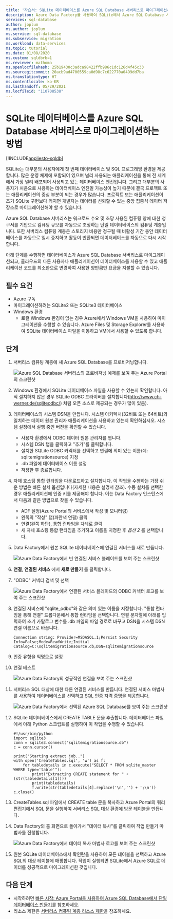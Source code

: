 ```yaml
---
title: '자습서: SQLite 데이터베이스를 Azure SQL Database 서버리스로 마이그레이션하는 방법'
description: Azure Data Factory를 사용하여 SQLite에서 Azure SQL Database 서버리스로 오프라인 마이그레이션을 수행하는 방법을 알아봅니다.
services: sql-database
author: joplum
ms.author: joplum
ms.service: sql-database
ms.subservice: migration
ms.workload: data-services
ms.topic: tutorial
ms.date: 01/08/2020
ms.custom: sqldbrb=1
ms.reviewer: mathoma
ms.openlocfilehash: 25b19430c3adca98422ffb986c1dc126d4f45c33
ms.sourcegitcommit: 20acb9ad4700559ca0d98c7c622770a0499dd7ba
ms.translationtype: HT
ms.contentlocale: ko-KR
ms.lasthandoff: 05/29/2021
ms.locfileid: "110708538"
---
```

# <a name="how-to-migrate-your-sqlite-database-to-azure-sql-database-serverless"></a>SQLite 데이터베이스를 Azure SQL Database 서버리스로 마이그레이션하는 방법
[!INCLUDE[appliesto-sqldb](../includes/appliesto-sqldb.md)]

SQLite는 대부분의 사용자에게 첫 번째 데이터베이스 및 SQL 프로그래밍 환경을 제공합니다. 많은 운영 체제에 포함되어 있으며 널리 사용되는 애플리케이션을 통해 전 세계에서 가장 널리 배포되어 사용되고 있는 데이터베이스 엔진입니다. 그리고 대부분의 사용자가 처음으로 사용하는 데이터베이스 엔진일 가능성이 높기 때문에 결국 프로젝트 또는 애플리케이션의 중심 부분이 되는 경우가 많습니다. 프로젝트 또는 애플리케이션이 초기 SQLite 구현보다 커지면 개발자는 데이터를 신뢰할 수 있는 중앙 집중식 데이터 저장소로 마이그레이션해야 할 수 있습니다.

Azure SQL Database 서버리스는 워크로드 수요 및 초당 사용된 컴퓨팅 양에 대한 청구서를 기반으로 컴퓨팅 규모를 자동으로 조정하는 단일 데이터베이스의 컴퓨팅 계층입니다. 또한 서버리스 컴퓨팅 계층은 스토리지 비용만 청구될 때 비활성 기간 동안 데이터베이스를 자동으로 일시 중지하고 활동이 반환되면 데이터베이스를 자동으로 다시 시작합니다.

아래 단계를 수행하면 데이터베이스가 Azure SQL Database 서버리스로 마이그레이션되고, 클라우드의 다른 사용자나 애플리케이션이 데이터베이스를 사용할 수 있고 애플리케이션 코드를 최소한으로 변경하여 사용한 양만큼만 요금을 지불할 수 있습니다.

## <a name="prerequisites"></a>필수 요건

- Azure 구독
- 마이그레이션하려는 SQLite2 또는 SQLite3 데이터베이스
- Windows 환경
  - 로컬 Windows 환경이 없는 경우 Azure에서 Windows VM을 사용하여 마이그레이션을 수행할 수 있습니다. Azure Files 및 Storage Explorer를 사용하여 SQLite 데이터베이스 파일을 이동하고 VM에서 사용할 수 있도록 합니다.

## <a name="steps"></a>단계

1. 서버리스 컴퓨팅 계층에 새 Azure SQL Database를 프로비저닝합니다.

    ![Azure SQL Database 서버리스의 프로비저닝 예제를 보여 주는 Azure Portal의 스크린샷](./media/migrate-sqlite-db-to-azure-sql-serverless-offline-tutorial/provision-serverless.png)

2. Windows 환경에서 SQLite 데이터베이스 파일을 사용할 수 있는지 확인합니다. 아직 설치하지 않은 경우 SQLite ODBC 드라이버를 설치합니다(http://www.ch-werner.de/sqliteodbc/) 처럼 오픈 소스로 제공되는 경우가 많이 있음).

3. 데이터베이스의 시스템 DSN을 만듭니다. 시스템 아키텍처(32비트 또는 64비트)와 일치하는 데이터 원본 관리자 애플리케이션을 사용하고 있는지 확인하십시오. 시스템 설정에서 실행 중인 버전을 확인할 수 있습니다.

    - 사용자 환경에서 ODBC 데이터 원본 관리자를 엽니다.
    - 시스템 DSN 탭을 클릭하고 "추가"를 클릭합니다.
    - 설치한 SQLite ODBC 커넥터를 선택하고 연결에 의미 있는 이름(예: sqlitemigrationsource) 지정
    - .db 파일에 데이터베이스 이름 설정
    - 저장한 후 종료합니다.

4. 자체 호스팅 통합 런타임을 다운로드하고 설치합니다. 이 작업을 수행하는 가장 쉬운 방법은 빠른 설치 옵션입니다(자세한 내용은 설명서 참조). 수동 설치를 선택한 경우 애플리케이션에 인증 키를 제공해야 합니다. 이는 Data Factory 인스턴스에서 다음과 같은 방법으로 찾을 수 있습니다.

    - ADF 설정(Azure Portal의 서비스에서 작성 및 모니터링)
    - 왼쪽의 "작성" 탭(파란색 연필) 클릭
    - 연결(왼쪽 하단), 통합 런타임을 차례로 클릭
    - 새 자체 호스팅 통합 런타임을 추가하고 이름을 지정한 후 *옵션 2* 를 선택합니다.

5. Data Factory에서 원본 SQLite 데이터베이스에 연결된 서비스를 새로 만듭니다.

    ![Azure Data Factory에서 빈 연결된 서비스 블레이드를 보여 주는 스크린샷](./media/migrate-sqlite-db-to-azure-sql-serverless-offline-tutorial/linked-services-create.png)

6. **연결**, **연결된 서비스** 에서 **새로 만들기** 를 클릭합니다.

7. "ODBC" 커넥터 검색 및 선택

   ![Azure Data Factory에서 연결된 서비스 블레이드의 ODBC 커넥터 로고를 보여 주는 스크린샷](./media/migrate-sqlite-db-to-azure-sql-serverless-offline-tutorial/linked-services-odbc.png)

8. 연결된 서비스에 "sqlite_odbc"와 같은 의미 있는 이름을 지정합니다. "통합 런타임을 통해 연결" 드롭다운에서 통합 런타임을 선택합니다. 연결 문자열에 아래를 입력하여 초기 카탈로그 변수를 .db 파일의 파일 경로로 바꾸고 DSN을 시스템 DSN 연결 이름으로 바꿉니다.

   ```
   Connection string: Provider=MSDASQL.1;Persist Security Info=False;Mode=ReadWrite;Initial Catalog=C:\sqlitemigrationsource.db;DSN=sqlitemigrationsource
    ```

9. 인증 유형을 익명으로 설정

10. 연결 테스트

    ![Azure Data Factory의 성공적인 연결을 보여 주는 스크린샷](./media/migrate-sqlite-db-to-azure-sql-serverless-offline-tutorial/linked-services-test-successful.png)

11. 서버리스 SQL 대상에 대한 다른 연결된 서비스를 만듭니다. 연결된 서비스 마법사를 사용하여 데이터베이스를 선택하고 SQL 인증 자격 증명을 제공합니다.

    ![Azure Data Factory에서 선택된 Azure SQL Database를 보여 주는 스크린샷](./media/migrate-sqlite-db-to-azure-sql-serverless-offline-tutorial/linked-services-create-target.png)

12. SQLite 데이터베이스에서 CREATE TABLE 문을 추출합니다. 데이터베이스 파일에서 아래 Python 스크립트를 실행하여 이 작업을 수행할 수 있습니다.

    ```
    #!/usr/bin/python
    import sqlite3
    conn = sqlite3.connect("sqlitemigrationsource.db")
    c = conn.cursor()

    print("Starting extract job..")
    with open('CreateTables.sql', 'w') as f:
        for tabledetails in c.execute("SELECT * FROM sqlite_master WHERE type='table'"):
            print("Extracting CREATE statement for " + (str(tabledetails[1])))
            print(tabledetails)
            f.write(str(tabledetails[4].replace('\n','') + ';\n'))
    c.close()
    ```

13. CreateTables.sql 파일에서 CREATE table 문을 복사하고 Azure Portal의 쿼리 편집기에서 SQL 문을 실행하여 서버리스 SQL 대상 환경에 방문 테이블을 만듭니다.

14. Data Factory의 홈 화면으로 돌아가서 "데이터 복사"를 클릭하여 작업 만들기 마법사를 진행합니다.

    ![Azure Data Factory에서 데이터 복사 마법사 로고를 보여 주는 스크린샷](./media/migrate-sqlite-db-to-azure-sql-serverless-offline-tutorial/copy-data.png)

15. 원본 SQLite 데이터베이스에서 확인란을 사용하여 모든 테이블을 선택하고 Azure SQL의 대상 테이블에 매핑합니다. 작업이 실행되면 SQLite에서 Azure SQL로 데이터를 성공적으로 마이그레이션한 것입니다.

## <a name="next-steps"></a>다음 단계

- 시작하려면 [빠른 시작: Azure Portal을 사용하여 Azure SQL Database에서 단일 데이터베이스 만들기](single-database-create-quickstart.md)를 참조하세요.
- 리소스 제한은 [서버리스 컴퓨팅 계층 리소스 제한](./resource-limits-vcore-single-databases.md#general-purpose---serverless-compute---gen5)을 참조하세요.